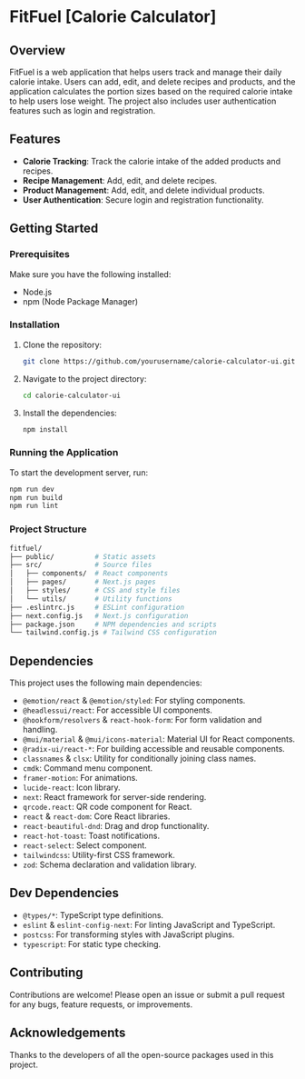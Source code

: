 # FitFuel [Calorie Calculator]

## Overview

FitFuel is a web application that helps users track and manage their daily calorie intake. Users can add, edit, and delete recipes and products, and the application calculates the portion sizes based on the required calorie intake to help users lose weight. The project also includes user authentication features such as login and registration.

## Features

- **Calorie Tracking**: Track the calorie intake of the added products and recipes.
- **Recipe Management**: Add, edit, and delete recipes.
- **Product Management**: Add, edit, and delete individual products.
- **User Authentication**: Secure login and registration functionality.

## Getting Started

### Prerequisites

Make sure you have the following installed:

- Node.js
- npm (Node Package Manager)

### Installation

1. Clone the repository:
   ```sh
   git clone https://github.com/yourusername/calorie-calculator-ui.git
   ```
2. Navigate to the project directory:
   ```sh
   cd calorie-calculator-ui
   ```
3. Install the dependencies:
   ```sh
   npm install
   ```

### Running the Application

To start the development server, run:

```sh
npm run dev
npm run build
npm run lint
```

### Project Structure

```sh
fitfuel/
├── public/          # Static assets
├── src/             # Source files
│   ├── components/  # React components
│   ├── pages/       # Next.js pages
│   ├── styles/      # CSS and style files
│   └── utils/       # Utility functions
├── .eslintrc.js     # ESLint configuration
├── next.config.js   # Next.js configuration
├── package.json     # NPM dependencies and scripts
└── tailwind.config.js # Tailwind CSS configuration

```

## Dependencies

This project uses the following main dependencies:

- `@emotion/react` & `@emotion/styled`: For styling components.
- `@headlessui/react`: For accessible UI components.
- `@hookform/resolvers` & `react-hook-form`: For form validation and handling.
- `@mui/material` & `@mui/icons-material`: Material UI for React components.
- `@radix-ui/react-*`: For building accessible and reusable components.
- `classnames` & `clsx`: Utility for conditionally joining class names.
- `cmdk`: Command menu component.
- `framer-motion`: For animations.
- `lucide-react`: Icon library.
- `next`: React framework for server-side rendering.
- `qrcode.react`: QR code component for React.
- `react` & `react-dom`: Core React libraries.
- `react-beautiful-dnd`: Drag and drop functionality.
- `react-hot-toast`: Toast notifications.
- `react-select`: Select component.
- `tailwindcss`: Utility-first CSS framework.
- `zod`: Schema declaration and validation library.

## Dev Dependencies

- `@types/*`: TypeScript type definitions.
- `eslint` & `eslint-config-next`: For linting JavaScript and TypeScript.
- `postcss`: For transforming styles with JavaScript plugins.
- `typescript`: For static type checking.

## Contributing

Contributions are welcome! Please open an issue or submit a pull request for any bugs, feature requests, or improvements.

## Acknowledgements

Thanks to the developers of all the open-source packages used in this project.
